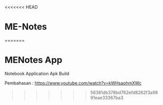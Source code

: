 <<<<<<< HEAD
# ME-Notes
=======
# MENotes App
 Notebook Application Apk Build



Pembahasan : https://www.youtube.com/watch?v=kWHsaohmXWc
>>>>>>> 56381db378bd762efd8262f3a9891eae33367ba3
